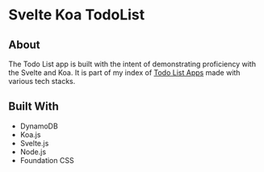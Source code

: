 # Svelte Koa TodoList

## About

The Todo List app is built with the intent of demonstrating proficiency with the Svelte and Koa. It is part of my index of [Todo List Apps](https://github.com/edward-hong/todo-index) made with various tech stacks.

## Built With
- DynamoDB
- Koa.js
- Svelte.js
- Node.js
- Foundation CSS